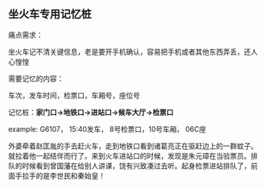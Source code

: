## 坐火车专用记忆桩

痛点需求：

坐火车记不清关键信息，老是要开手机确认，容易把手机或者其他东西弄丢，还人心惶惶

需要记忆的内容：

车次，发车时间，检票口，车厢号，座位号

记忆桩：**家门口->地铁口->进站口->候车大厅->检票口**<!--此处想象排队的人，记多个号码-->

example: G6107， 15:40发车， 8号检票口，10号车厢， 06C座

外婆牵着赵匡胤的手去赶火车，走到地铁口看到诸葛亮正在驱赶边上的一群蚊子。就拉着他一起结伴而行了。来到火车进站口的时候，发现是朱元璋在当验票员。排队的时候看到曾国藩在给别人讲课，饶有兴致凑过去听。起身检票进站排队了，前面手拉手的是李世民和秦始皇！
